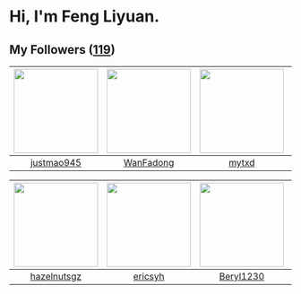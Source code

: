 # Hi, I'm Feng Liyuan.

## My Followers ([119](https://github.com/SunRunAway?tab=followers))

| <img src="https://avatars.githubusercontent.com/u/619331?v=4" width="150" height="150" /> | <img src="https://avatars.githubusercontent.com/u/10414494?v=4" width="150" height="150" /> | <img src="https://avatars.githubusercontent.com/u/43415053?v=4" width="150" height="150" /> | <img src="https://avatars.githubusercontent.com/u/41809508?v=4" width="150" height="150" /> |
| :---------------------------------------------------------------------------------------: | :-----------------------------------------------------------------------------------------: | :-----------------------------------------------------------------------------------------: | :-----------------------------------------------------------------------------------------: |
|                        [justmao945](https://github.com/justmao945)                        |                          [WanFadong](https://github.com/WanFadong)                          |                              [mytxd](https://github.com/mytxd)                              |                        [Reminiscent](https://github.com/Reminiscent)                        |

| <img src="https://avatars.githubusercontent.com/u/24202964?v=4" width="150" height="150" /> | <img src="https://avatars.githubusercontent.com/u/10498732?v=4" width="150" height="150" /> | <img src="https://avatars.githubusercontent.com/u/23115833?v=4" width="150" height="150" /> | <img src="https://avatars.githubusercontent.com/u/4661589?v=4" width="150" height="150" /> |
| :-----------------------------------------------------------------------------------------: | :-----------------------------------------------------------------------------------------: | :-----------------------------------------------------------------------------------------: | :----------------------------------------------------------------------------------------: |
|                        [hazelnutsgz](https://github.com/hazelnutsgz)                        |                            [ericsyh](https://github.com/ericsyh)                            |                          [Beryl1230](https://github.com/Beryl1230)                          |                      [IceCoffee2013](https://github.com/IceCoffee2013)                     |